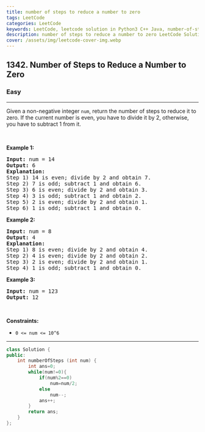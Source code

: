 ```yaml
---
title: number of steps to reduce a number to zero
tags: LeetCode
categories: LeetCode
keywords: LeetCode, leetcode solution in Python3 C++ Java, number-of-steps-to-reduce-a-number-to-zero solution
description: number of steps to reduce a number to zero LeetCode Solution Explained
cover: /assets/img/leetcode-cover-img.webp
---
```



<h2>1342. Number of Steps to Reduce a Number to Zero</h2><h3>Easy</h3><hr><div><p>Given a non-negative integer <code>num</code>, return the number of steps to reduce it to zero. If the current number is even, you have to divide it by 2, otherwise, you have to subtract 1 from it.</p>

<p>&nbsp;</p>
<p><strong>Example 1:</strong></p>

<pre><strong>Input:</strong> num = 14
<strong>Output:</strong> 6
<strong>Explanation:</strong>&nbsp;
Step 1) 14 is even; divide by 2 and obtain 7.&nbsp;
Step 2) 7 is odd; subtract 1 and obtain 6.
Step 3) 6 is even; divide by 2 and obtain 3.&nbsp;
Step 4) 3 is odd; subtract 1 and obtain 2.&nbsp;
Step 5) 2 is even; divide by 2 and obtain 1.&nbsp;
Step 6) 1 is odd; subtract 1 and obtain 0.
</pre>

<p><strong>Example 2:</strong></p>

<pre><strong>Input:</strong> num = 8
<strong>Output:</strong> 4
<strong>Explanation:</strong>&nbsp;
Step 1) 8 is even; divide by 2 and obtain 4.&nbsp;
Step 2) 4 is even; divide by 2 and obtain 2.&nbsp;
Step 3) 2 is even; divide by 2 and obtain 1.&nbsp;
Step 4) 1 is odd; subtract 1 and obtain 0.
</pre>

<p><strong>Example 3:</strong></p>

<pre><strong>Input:</strong> num = 123
<strong>Output:</strong> 12
</pre>

<p>&nbsp;</p>
<p><strong>Constraints:</strong></p>

<ul>
	<li><code>0 &lt;= num &lt;= 10^6</code></li>
</ul>
</div>

---




```cpp
class Solution {
public:
    int numberOfSteps (int num) {
        int ans=0;
        while(num!=0){
            if(num%2==0)
                num=num/2;
            else
                num--;
            ans++;
        }
        return ans;
    }
};
```
